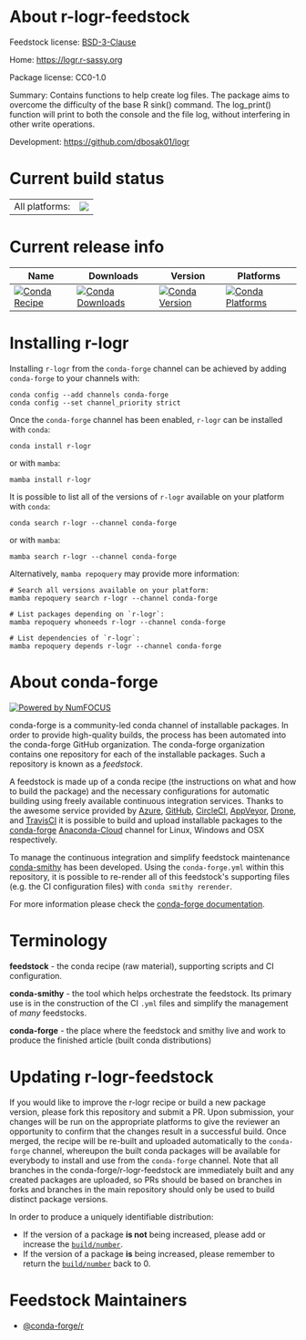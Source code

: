 About r-logr-feedstock
======================

Feedstock license: [BSD-3-Clause](https://github.com/conda-forge/r-logr-feedstock/blob/main/LICENSE.txt)

Home: https://logr.r-sassy.org

Package license: CC0-1.0

Summary: Contains functions to help create log files.  The package aims to overcome the difficulty of the base R sink() command.  The log_print() function will print to both the console and the file log, without interfering in other write operations.

Development: https://github.com/dbosak01/logr

Current build status
====================


<table><tr><td>All platforms:</td>
    <td>
      <a href="https://dev.azure.com/conda-forge/feedstock-builds/_build/latest?definitionId=17906&branchName=main">
        <img src="https://dev.azure.com/conda-forge/feedstock-builds/_apis/build/status/r-logr-feedstock?branchName=main">
      </a>
    </td>
  </tr>
</table>

Current release info
====================

| Name | Downloads | Version | Platforms |
| --- | --- | --- | --- |
| [![Conda Recipe](https://img.shields.io/badge/recipe-r--logr-green.svg)](https://anaconda.org/conda-forge/r-logr) | [![Conda Downloads](https://img.shields.io/conda/dn/conda-forge/r-logr.svg)](https://anaconda.org/conda-forge/r-logr) | [![Conda Version](https://img.shields.io/conda/vn/conda-forge/r-logr.svg)](https://anaconda.org/conda-forge/r-logr) | [![Conda Platforms](https://img.shields.io/conda/pn/conda-forge/r-logr.svg)](https://anaconda.org/conda-forge/r-logr) |

Installing r-logr
=================

Installing `r-logr` from the `conda-forge` channel can be achieved by adding `conda-forge` to your channels with:

```
conda config --add channels conda-forge
conda config --set channel_priority strict
```

Once the `conda-forge` channel has been enabled, `r-logr` can be installed with `conda`:

```
conda install r-logr
```

or with `mamba`:

```
mamba install r-logr
```

It is possible to list all of the versions of `r-logr` available on your platform with `conda`:

```
conda search r-logr --channel conda-forge
```

or with `mamba`:

```
mamba search r-logr --channel conda-forge
```

Alternatively, `mamba repoquery` may provide more information:

```
# Search all versions available on your platform:
mamba repoquery search r-logr --channel conda-forge

# List packages depending on `r-logr`:
mamba repoquery whoneeds r-logr --channel conda-forge

# List dependencies of `r-logr`:
mamba repoquery depends r-logr --channel conda-forge
```


About conda-forge
=================

[![Powered by
NumFOCUS](https://img.shields.io/badge/powered%20by-NumFOCUS-orange.svg?style=flat&colorA=E1523D&colorB=007D8A)](https://numfocus.org)

conda-forge is a community-led conda channel of installable packages.
In order to provide high-quality builds, the process has been automated into the
conda-forge GitHub organization. The conda-forge organization contains one repository
for each of the installable packages. Such a repository is known as a *feedstock*.

A feedstock is made up of a conda recipe (the instructions on what and how to build
the package) and the necessary configurations for automatic building using freely
available continuous integration services. Thanks to the awesome service provided by
[Azure](https://azure.microsoft.com/en-us/services/devops/), [GitHub](https://github.com/),
[CircleCI](https://circleci.com/), [AppVeyor](https://www.appveyor.com/),
[Drone](https://cloud.drone.io/welcome), and [TravisCI](https://travis-ci.com/)
it is possible to build and upload installable packages to the
[conda-forge](https://anaconda.org/conda-forge) [Anaconda-Cloud](https://anaconda.org/)
channel for Linux, Windows and OSX respectively.

To manage the continuous integration and simplify feedstock maintenance
[conda-smithy](https://github.com/conda-forge/conda-smithy) has been developed.
Using the ``conda-forge.yml`` within this repository, it is possible to re-render all of
this feedstock's supporting files (e.g. the CI configuration files) with ``conda smithy rerender``.

For more information please check the [conda-forge documentation](https://conda-forge.org/docs/).

Terminology
===========

**feedstock** - the conda recipe (raw material), supporting scripts and CI configuration.

**conda-smithy** - the tool which helps orchestrate the feedstock.
                   Its primary use is in the construction of the CI ``.yml`` files
                   and simplify the management of *many* feedstocks.

**conda-forge** - the place where the feedstock and smithy live and work to
                  produce the finished article (built conda distributions)


Updating r-logr-feedstock
=========================

If you would like to improve the r-logr recipe or build a new
package version, please fork this repository and submit a PR. Upon submission,
your changes will be run on the appropriate platforms to give the reviewer an
opportunity to confirm that the changes result in a successful build. Once
merged, the recipe will be re-built and uploaded automatically to the
`conda-forge` channel, whereupon the built conda packages will be available for
everybody to install and use from the `conda-forge` channel.
Note that all branches in the conda-forge/r-logr-feedstock are
immediately built and any created packages are uploaded, so PRs should be based
on branches in forks and branches in the main repository should only be used to
build distinct package versions.

In order to produce a uniquely identifiable distribution:
 * If the version of a package **is not** being increased, please add or increase
   the [``build/number``](https://docs.conda.io/projects/conda-build/en/latest/resources/define-metadata.html#build-number-and-string).
 * If the version of a package **is** being increased, please remember to return
   the [``build/number``](https://docs.conda.io/projects/conda-build/en/latest/resources/define-metadata.html#build-number-and-string)
   back to 0.

Feedstock Maintainers
=====================

* [@conda-forge/r](https://github.com/conda-forge/r/)

